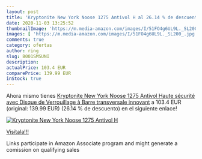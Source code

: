 ```yaml
---
layout: post
title: 'Kryptonite New York Noose 1275 Antivol H al 26.14 % de descuento'
date: 2020-11-03 13:25:52
thumbnailImage: 'https://m.media-amazon.com/images/I/51FO4g6UL9L._SL200_.jpg'
images: [ 'https://m.media-amazon.com/images/I/51FO4g6UL9L._SL200_.jpg' ]
comments: true
category: ofertas
author: ring
slug: B001SMSUNI
description:
actualPrice: 103.4 EUR
comparePrice: 139.99 EUR
inStock: true
---
```


Ahora mismo tienes [Kryptonite New York Noose 1275 Antivol Haute sécurité avec Disque de Verrouillage à Barre transversale innovant](https://www.amazon.fr/dp/B001SMSUNI/?tag=tolees0d-21) a 103.4 EUR (original: 139.99 EUR) (26.14 %  de descuento) en el siguiente enlace!

[![Kryptonite New York Noose 1275 Antivol H](https://m.media-amazon.com/images/I/51FO4g6UL9L._SL200_.jpg)](https://www.amazon.fr/dp/B001SMSUNI/?tag=tolees0d-21)

[Visítala!!!](https://www.amazon.fr/dp/B001SMSUNI/?tag=tolees0d-21)

Links participate in Amazon Associate program and might generate a comission on qualifying sales
